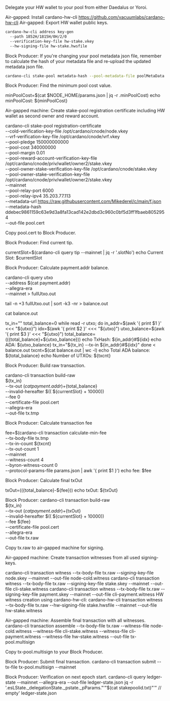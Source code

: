 Delegate your HW wallet to your pool from either Daedalus or Yoroi.

Air-gapped: Install cardano-hw-cli https://github.com/vacuumlabs/cardano-hw-cli
Air-gapped: Export HW wallet public keys.

```bash
cardano-hw-cli address key-gen
  --path 1852H/1815H/0H/2/0
  --verification-key-file hw-stake.vkey
  --hw-signing-file hw-stake.hwsfile
```

Block Producer: If you're changing your pool metadata json file, remember to calculate the hash of your metadata file and re-upload the updated metadata json file.
```bash
cardano-cli stake-pool metadata-hash --pool-metadata-file poolMetaData.json > poolMetaDataHash.txt
```
Block Producer: Find the minimum pool cost value.

minPoolCost=$(cat $NODE_HOME/params.json | jq -r .minPoolCost)
echo minPoolCost: ${minPoolCost}

Air-gapped machine: Create stake-pool registration certificate including HW wallet as second owner and reward account.

cardano-cli stake-pool registration-certificate \
    --cold-verification-key-file /opt/cardano/cnode/node.vkey \
    --vrf-verification-key-file /opt/cardano/cnode/vrf.vkey \
    --pool-pledge 150000000000 \
    --pool-cost 340000000 \
    --pool-margin 0.01 \
    --pool-reward-account-verification-key-file /opt/cardano/cnode/priv/wallet/owner2/stake.vkey \
    --pool-owner-stake-verification-key-file /opt/cardano/cnode/stake.vkey \
    --pool-owner-stake-verification-key-file /opt/cardano/cnode/priv/wallet/owner2/stake.vkey \
    --mainnet \
    --pool-relay-port 6000 \
    --pool-relay-ipv4 35.203.77.113 \
    --metadata-url https://raw.githubusercontent.com/Mikederel/c/main/f.json \
    --metadata-hash ddebec9861159c63e9d3a8fa13cad142e2dbd3c960c0bf5d3ff1fbaeb8052954 \
    --out-file pool.cert
	
Copy pool.cert to Block Producer.

Block Producer: Find current tip.

currentSlot=$(cardano-cli query tip --mainnet | jq -r '.slotNo')
echo Current Slot: $currentSlot

Block Producer: Calculate payment.addr balance.

cardano-cli query utxo \
    --address $(cat payment.addr) \
    --allegra-era \
    --mainnet > fullUtxo.out

tail -n +3 fullUtxo.out | sort -k3 -nr > balance.out

cat balance.out

tx_in=""
total_balance=0
while read -r utxo; do
    in_addr=$(awk '{ print $1 }' <<< "${utxo}")
    idx=$(awk '{ print $2 }' <<< "${utxo}")
    utxo_balance=$(awk '{ print $3 }' <<< "${utxo}")
    total_balance=$((${total_balance}+${utxo_balance}))
    echo TxHash: ${in_addr}#${idx}
    echo ADA: ${utxo_balance}
    tx_in="${tx_in} --tx-in ${in_addr}#${idx}"
done < balance.out
txcnt=$(cat balance.out | wc -l)
echo Total ADA balance: ${total_balance}
echo Number of UTXOs: ${txcnt}



Block Producer: Build raw transaction.

cardano-cli transaction build-raw \
    ${tx_in} \
    --tx-out $(cat payment.addr)+${total_balance} \
    --invalid-hereafter $(( ${currentSlot} + 10000)) \
    --fee 0 \
    --certificate-file pool.cert \
    --allegra-era \
    --out-file tx.tmp


Block Producer: Calculate transaction fee

fee=$(cardano-cli transaction calculate-min-fee \
    --tx-body-file tx.tmp \
    --tx-in-count ${txcnt} \
    --tx-out-count 1 \
    --mainnet \
    --witness-count 4 \
    --byron-witness-count 0 \
    --protocol-params-file params.json | awk '{ print $1 }')
echo fee: $fee


Block Producer: Calculate final txOut

txOut=$((${total_balance}-${fee}))
echo txOut: ${txOut}


Block Producer:
cardano-cli transaction build-raw \
    ${tx_in} \
    --tx-out $(cat payment.addr)+${txOut} \
    --invalid-hereafter $(( ${currentSlot} + 10000)) \
    --fee ${fee} \
    --certificate-file pool.cert \
    --allegra-era \
    --out-file tx.raw
	
Copy tx.raw to air-gapped machine for signing.


Air-gapped machine: Create transaction witnesses from all used signing-keys.

cardano-cli transaction witness --tx-body-file tx.raw --signing-key-file node.skey --mainnet --out-file node-cold.witness
cardano-cli transaction witness --tx-body-file tx.raw --signing-key-file stake.skey --mainnet --out-file cli-stake.witness
cardano-cli transaction witness --tx-body-file tx.raw --signing-key-file payment.skey --mainnet --out-file cli-payment.witness
HW witness creation using cardano-hw-cli:
cardano-hw-cli transaction witness --tx-body-file tx.raw --hw-signing-file stake.hwsfile --mainnet --out-file hw-stake.witness

Air-gapped machine: Assemble final transaction with all witnesses.
cardano-cli transaction assemble --tx-body-file tx.raw --witness-file node-cold.witness --witness-file cli-stake.witness --witness-file cli-payment.witness --witness-file hw-stake.witness --out-file tx-pool.multisign

Copy tx-pool.multisign to your Block Producer.

Block Producer: Submit final transaction.
cardano-cli transaction submit --tx-file tx-pool.multisign --mainnet


Block Producer: Verification on next epoch start.
cardano-cli query ledger-state --mainnet --allegra-era --out-file ledger-state.json
jq -r '.esLState._delegationState._pstate._pParams."'"$(cat stakepoolid.txt)"'"  // empty' ledger-state.json
